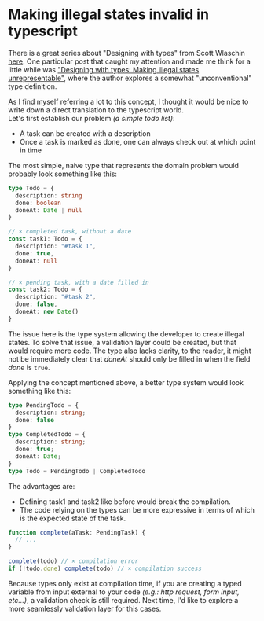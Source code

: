 # Making illegal states invalid in typescript

There is a great series about "Designing with types" from Scott Wlaschin
[here](https://fsharpforfunandprofit.com/posts/designing-with-types-intro/).
One particular post that caught my attention and made me think for a little while was 
["Designing with types: Making illegal states unrepresentable"](https://fsharpforfunandprofit.com/posts/designing-with-types-making-illegal-states-unrepresentable/), where the author explores a somewhat "unconventional" type definition.  

As I find myself referring a lot to this concept, I thought it would be nice to write down a direct translation
to the typescript world.  
Let's first establish our problem *(a simple todo list)*:

* A task can be created with a description
* Once a task is marked as done, one can always check out at which point in time

The most simple, naive type that represents the domain problem would probably look something like this:
```typescript
type Todo = {
  description: string
  done: boolean
  doneAt: Date | null
}

// × completed task, without a date 
const task1: Todo = {
  description: "#task 1",
  done: true,
  doneAt: null
}

// × pending task, with a date filled in 
const task2: Todo = {
  description: "#task 2",
  done: false,
  doneAt: new Date()
}
```

The issue here is the type system allowing the developer to create illegal states.
To solve that issue, a validation layer could be created, but that would require more code. 
The type also lacks clarity, to the reader, it might not be immediately clear that *doneAt* should only
be filled in when the field *done* is `true`.  

Applying the concept mentioned above, a better type system would look something like this:
```typescript
type PendingTodo = {
  description: string;
  done: false
}
type CompletedTodo = {
  description: string;
  done: true;
  doneAt: Date;
}
type Todo = PendingTodo | CompletedTodo
```

The advantages are:
  * Defining task1 and task2 like before would break the compilation.
  * The code relying on the types can be more expressive in terms of which is the expected state of the task.

```typescript
function complete(aTask: PendingTask) {
  // ...
}

complete(todo) // × compilation error
if (!todo.done) complete(todo) // × compilation success 
```

Because types only exist at compilation time, if you are creating a typed variable from
input external to your code *(e.g.: http request, form input, etc...)*, a validation check is still required.
Next time, I'd like to explore a more seamlessly validation layer for this cases.
